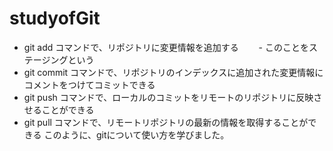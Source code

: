 # studyofGit
- git add コマンドで、リポジトリに変更情報を追加する
　　- このことをステージングという
- git commit コマンドで、リポジトリのインデックスに追加された変更情報にコメントをつけてコミットできる
- git push コマンドで、ローカルのコミットをリモートのリポジトリに反映させることができる
- git pull コマンドで、リモートリポジトリの最新の情報を取得することができる
このように、gitについて使い方を学びました。
